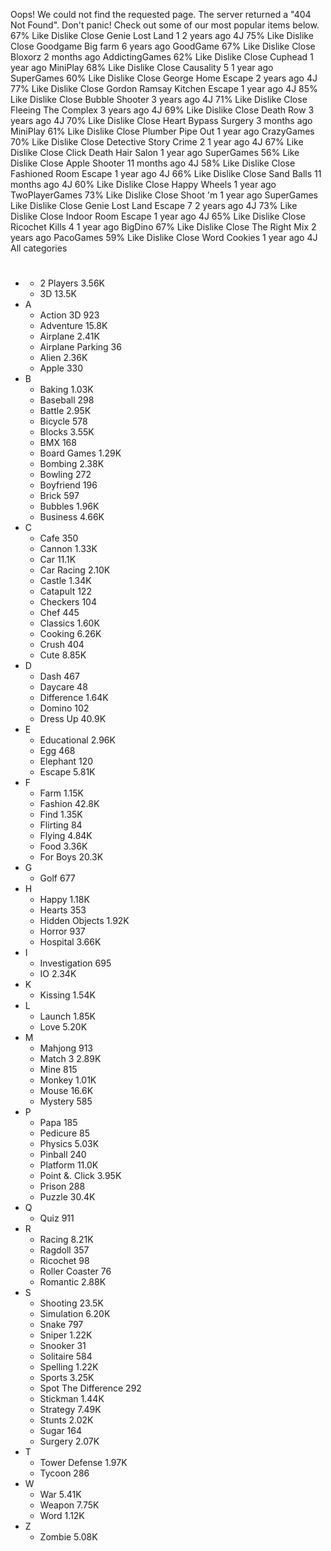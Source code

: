 Oops! We could not find the requested page. The server returned a "404 Not Found". Don't panic! Check out some of our most popular items below. 67% Like Dislike Close Genie Lost Land 1 2 years ago 4J 75% Like Dislike Close Goodgame Big farm 6 years ago GoodGame 67% Like Dislike Close Bloxorz 2 months ago AddictingGames 62% Like Dislike Close Cuphead 1 year ago MiniPlay 68% Like Dislike Close Causality 5 1 year ago SuperGames 60% Like Dislike Close George Home Escape 2 years ago 4J 77% Like Dislike Close Gordon Ramsay Kitchen Escape 1 year ago 4J 85% Like Dislike Close Bubble Shooter 3 years ago 4J 71% Like Dislike Close Fleeing The Complex 3 years ago 4J 69% Like Dislike Close Death Row 3 years ago 4J 70% Like Dislike Close Heart Bypass Surgery 3 months ago MiniPlay 61% Like Dislike Close Plumber Pipe Out 1 year ago CrazyGames 70% Like Dislike Close Detective Story Crime 2 1 year ago 4J 67% Like Dislike Close Click Death Hair Salon 1 year ago SuperGames 56% Like Dislike Close Apple Shooter 11 months ago 4J 58% Like Dislike Close Fashioned Room Escape 1 year ago 4J 66% Like Dislike Close Sand Balls 11 months ago 4J 60% Like Dislike Close Happy Wheels 1 year ago TwoPlayerGames 73% Like Dislike Close Shoot 'm 1 year ago SuperGames Like Dislike Close Genie Lost Land Escape 7 2 years ago 4J 73% Like Dislike Close Indoor Room Escape 1 year ago 4J 65% Like Dislike Close Ricochet Kills 4 1 year ago BigDino 67% Like Dislike Close The Right Mix 2 years ago PacoGames 59% Like Dislike Close Word Cookies 1 year ago 4J All categories

*   #
    *   2 Players 3.56K
    *   3D 13.5K
*   A
    *   Action 3D 923
    *   Adventure 15.8K
    *   Airplane 2.41K
    *   Airplane Parking 36
    *   Alien 2.36K
    *   Apple 330
*   B
    *   Baking 1.03K
    *   Baseball 298
    *   Battle 2.95K
    *   Bicycle 578
    *   Blocks 3.55K
    *   BMX 168
    *   Board Games 1.29K
    *   Bombing 2.38K
    *   Bowling 272
    *   Boyfriend 196
    *   Brick 597
    *   Bubbles 1.96K
    *   Business 4.66K
*   C
    *   Cafe 350
    *   Cannon 1.33K
    *   Car 11.1K
    *   Car Racing 2.10K
    *   Castle 1.34K
    *   Catapult 122
    *   Checkers 104
    *   Chef 445
    *   Classics 1.60K
    *   Cooking 6.26K
    *   Crush 404
    *   Cute 8.85K
*   D
    *   Dash 467
    *   Daycare 48
    *   Difference 1.64K
    *   Domino 102
    *   Dress Up 40.9K
*   E
    *   Educational 2.96K
    *   Egg 468
    *   Elephant 120
    *   Escape 5.81K
*   F
    *   Farm 1.15K
    *   Fashion 42.8K
    *   Find 1.35K
    *   Flirting 84
    *   Flying 4.84K
    *   Food 3.36K
    *   For Boys 20.3K
*   G
    *   Golf 677
*   H
    *   Happy 1.18K
    *   Hearts 353
    *   Hidden Objects 1.92K
    *   Horror 937
    *   Hospital 3.66K
*   I
    *   Investigation 695
    *   IO 2.34K
*   K
    *   Kissing 1.54K
*   L
    *   Launch 1.85K
    *   Love 5.20K
*   M
    *   Mahjong 913
    *   Match 3 2.89K
    *   Mine 815
    *   Monkey 1.01K
    *   Mouse 16.6K
    *   Mystery 585
*   P
    *   Papa 185
    *   Pedicure 85
    *   Physics 5.03K
    *   Pinball 240
    *   Platform 11.0K
    *   Point &. Click 3.95K
    *   Prison 288
    *   Puzzle 30.4K
*   Q
    *   Quiz 911
*   R
    *   Racing 8.21K
    *   Ragdoll 357
    *   Ricochet 98
    *   Roller Coaster 76
    *   Romantic 2.88K
*   S
    *   Shooting 23.5K
    *   Simulation 6.20K
    *   Snake 797
    *   Sniper 1.22K
    *   Snooker 31
    *   Solitaire 584
    *   Spelling 1.22K
    *   Sports 3.25K
    *   Spot The Difference 292
    *   Stickman 1.44K
    *   Strategy 7.49K
    *   Stunts 2.02K
    *   Sugar 164
    *   Surgery 2.07K
*   T
    *   Tower Defense 1.97K
    *   Tycoon 286
*   W
    *   War 5.41K
    *   Weapon 7.75K
    *   Word 1.12K
*   Z
    *   Zombie 5.08K